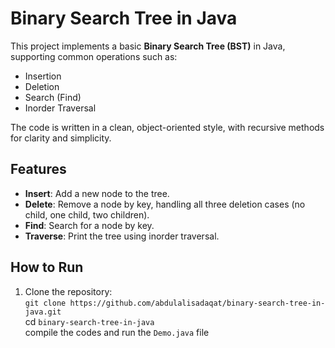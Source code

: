 # Binary Search Tree in Java

This project implements a basic **Binary Search Tree (BST)** in Java, supporting common operations such as:

- Insertion
- Deletion
- Search (Find)
- Inorder Traversal

The code is written in a clean, object-oriented style, with recursive methods for clarity and simplicity.

## Features

- **Insert**: Add a new node to the tree.
- **Delete**: Remove a node by key, handling all three deletion cases (no child, one child, two children).
- **Find**: Search for a node by key.
- **Traverse**: Print the tree using inorder traversal.

## How to Run

1. Clone the repository:  
   `git clone https://github.com/abdulalisadaqat/binary-search-tree-in-java.git`  
   cd `binary-search-tree-in-java`  
   compile the codes and run the `Demo.java` file
